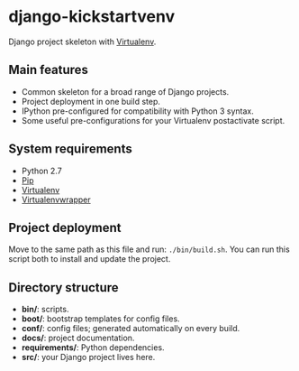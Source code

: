 # django-kickstartvenv

Django project skeleton with [Virtualenv](https://github.com/pypa/virtualenv).

## Main features

- Common skeleton for a broad range of Django projects.
- Project deployment in one build step.
- IPython pre-configured for compatibility with Python 3 syntax.
- Some useful pre-configurations for your Virtualenv postactivate script.

## System requirements

- Python 2.7
- [Pip](https://pypi.python.org/pypi/pip/6.1.1)
- [Virtualenv](https://pypi.python.org/pypi/virtualenv)
- [Virtualenvwrapper](https://pypi.python.org/pypi/virtualenvwrapper/)

## Project deployment

Move to the same path as this file and run: `./bin/build.sh`. You can run this script both to install and update the project.

## Directory structure

- **bin/**: scripts.
- **boot/**: bootstrap templates for config files.
- **conf/**: config files; generated automatically on every build.
- **docs/**: project documentation.
- **requirements/**: Python dependencies.
- **src/**: your Django project lives here.

